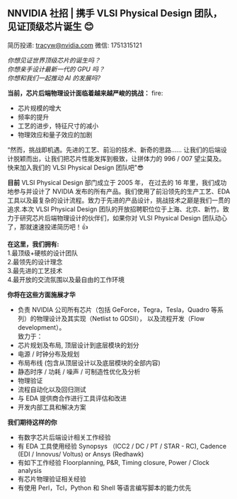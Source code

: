
## NNVIDIA 社招 | 携手 VLSI Physical Design 团队，见证顶级芯片诞生  :blush:

简历投递: tracyw@nvidia.com 微信: 1751315121

*你想见证世界顶级芯片的诞生吗？*  
*你想亲手设计最新一代的 GPU 吗？*  
*你想和我们一起推动 AI 的发展吗?* 

**当前，芯片后端物理设计面临着越来越严峻的挑战：** fire:
- 芯片规模的增大  
- 频率的提升  
- 工艺的进步，特征尺寸的减小  
- 物理效应和量子效应的加剧  

“然而，挑战即机遇。先进的工艺、前沿的技术、新奇的思路...... 让我们的后端设计脱颖而出，让我们把芯片性能发挥到极致，让拼体力的 996 / 007 望尘莫及。快来加入我们的 VLSI Physical Design 团队吧":sunglasses:

**目前** VLSI Physical Design 部门成立于 2005 年， 在过去的 16 年里，我们成功地参与并设计了 NVIDIA 发布的所有产品。我们使用了前沿领先的生产工艺、EDA 工具以及最复杂的设计流程。致力于先进的产品设计，挑战技术之巅是我们一贯的追求.本次 VLSI Physical Design 团队的开放招聘职位位于上海、北京、新竹。致力于研究芯片后端物理设计的伙伴们，如果你对 VLSI Physical Design 团队动心了，那就速速投递简历吧！:+1:

**在这里，我们拥有:**     
1.最顶级+硬核的设计团队  
2.最领先的设计理念  
3.最先进的工艺技术  
4.最开放的交流氛围以及最自由的工作环境

**你将在这些方面施展才华**   
-	负责 NVIDIA 公司所有芯片（包括 GeForce，Tegra，Tesla，Quadro 等系列）的物理设计及其实现（Netlist to GDSII）， 以及流程开发（Flow development）。  
致力于：
- 芯片规划及布局, 顶层设计到底层模块的划分
- 电源 / 时钟分布及规划
- 布局布线 (包含从顶层设计以及底层模块的全部内容)
- 静态时序 / 功耗 / 噪声 / 可制造性优化及分析
- 物理验证
- 流程自动化以及回归测试
- 与 EDA 提供商合作进行工具评估和改进
- 开发内部工具和解决方案

**我们期待这样的你** 
- 有数字芯片后端设计相关工作经验
- 有 EDA 工具使用经验 Synopsys （ICC2 / DC / PT / STAR - RC), Cadence (EDI / Innovus/ Voltus) or Ansys (Redhawk)
- 有如下工作经验 Floorplanning, P&R, Timing closure, Power / Clock analysis
- 有芯片物理验证相关经验
- 有使用 Perl，Tcl，Python 和 Shell 等语言编写脚本的能力优先
